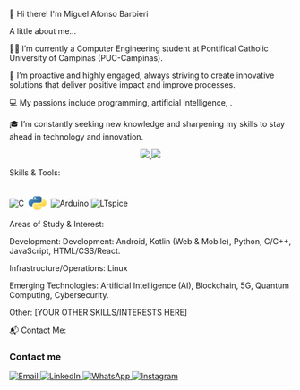 👋 Hi there! I'm Miguel Afonso Barbieri

A little about me...

👨‍💻 I’m currently a Computer Engineering student at Pontifical Catholic University of Campinas (PUC-Campinas).

🚀 I’m proactive and highly engaged, always striving to create innovative solutions that deliver positive impact and improve processes.

💻 My passions include programming, artificial intelligence, .

🎓 I’m constantly seeking new knowledge and sharpening my skills to stay ahead in technology and innovation.

<div align="center"> <a href="https://github.com/[YOUR_GITHUB_USERNAME]"> <img height="180em" src="https://github-readme-stats.vercel.app/api?username=[YOUR_GITHUB_USERNAME]&show_icons=true&theme=dracula&include_all_commits=true&count_private=true"/> <img height="180em" src="https://github-readme-stats.vercel.app/api/top-langs/?username=[YOUR_GITHUB_USERNAME]&layout=compact&langs_count=16&theme=dracula"/> </a> </div>


Skills & Tools:


<div style="display: inline_block"><br> 
  <img align="center" alt="C" height="30" width="40" src="https://cdn.jsdelivr.net/gh/devicons/devicon/icons/c/c-original.svg"> 
  <img align="center" alt="Python" height="30" width="40" src="https://raw.githubusercontent.com/devicons/devicon/master/icons/python/python-original.svg">
  <img align="center" alt="Arduino" height="30" width="40" src="https://cdn.jsdelivr.net/gh/devicons/devicon/icons/arduino/arduino-original.svg">
  <img align="center" alt="LTspice" height="30" width="40" src="https://img.shields.io/badge/LTspice-FF4500?style=for-the-badge&logo=analogdevices&logoColor=white">
</div>



Areas of Study & Interest:

Development: Development: Android, Kotlin (Web & Mobile), Python, C/C++, JavaScript, HTML/CSS/React.

Infrastructure/Operations: Linux

Emerging Technologies: Artificial Intelligence (AI), Blockchain, 5G, Quantum Computing, Cybersecurity.

Other: [YOUR OTHER SKILLS/INTERESTS HERE]



📬 Contact Me:

<h3 align="left">Contact me</h3>
<p align="left">
  <a href="mailto:miguel.afbarbieri@gmail.com">
    <img src="https://img.shields.io/badge/Email-D14836?style=for-the-badge&logo=gmail&logoColor=white" alt="Email"/>
  </a>
  <a href="https://www.linkedin.com/in/miguel-afonso-barbieri-9bb77a357/" target="_blank">
    <img src="https://img.shields.io/badge/LinkedIn-0077B5?style=for-the-badge&logo=linkedin&logoColor=white" alt="LinkedIn"/>
  </a>
  <a href="https://wa.me/5519998066432" target="_blank">
    <img src="https://img.shields.io/badge/WhatsApp-25D366?style=for-the-badge&logo=whatsapp&logoColor=white" alt="WhatsApp"/>
  </a>
  <a href="https://www.instagram.com/seu_instagram/" target="_blank">
    <img src="https://img.shields.io/badge/Instagram-E4405F?style=for-the-badge&logo=instagram&logoColor=white" alt="Instagram"/>
  </a>
</p>
